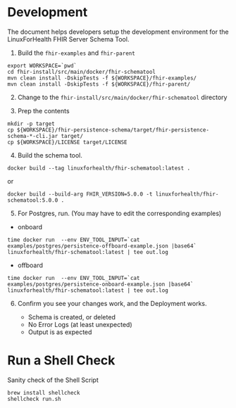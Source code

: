 # Development

The document helps developers setup the development environment for the LinuxForHealth FHIR Server Schema Tool. 

1. Build the `fhir-examples` and `fhir-parent`

``` shell
export WORKSPACE=`pwd`
cd fhir-install/src/main/docker/fhir-schematool
mvn clean install -DskipTests -f ${WORKSPACE}/fhir-examples/
mvn clean install -DskipTests -f ${WORKSPACE}/fhir-parent/
```

2. Change to the `fhir-install/src/main/docker/fhir-schematool` directory

3. Prep the contents

``` shell
mkdir -p target
cp ${WORKSPACE}/fhir-persistence-schema/target/fhir-persistence-schema-*-cli.jar target/
cp ${WORKSPACE}/LICENSE target/LICENSE
```

4. Build the schema tool. 

``` shell
docker build --tag linuxforhealth/fhir-schematool:latest .
```

or 

``` shell
docker build --build-arg FHIR_VERSION=5.0.0 -t linuxforhealth/fhir-schematool:5.0.0 .
```

5. For Postgres, run. (You may have to edit the corresponding examples)

* onboard
``` shell
time docker run  --env ENV_TOOL_INPUT=`cat examples/postgres/persistence-offboard-example.json |base64` linuxforhealth/fhir-schematool:latest | tee out.log
```

* offboard
``` shell
time docker run  --env ENV_TOOL_INPUT=`cat examples/postgres/persistence-onboard-example.json |base64` linuxforhealth/fhir-schematool:latest | tee out.log
```

6. Confirm you see your changes work, and the Deployment works.

    * Schema is created, or deleted
    * No Error Logs (at least unexpected)
    * Output is as expected

# Run a Shell Check 

Sanity check of the Shell Script

```
brew install shellcheck
shellcheck run.sh
```
